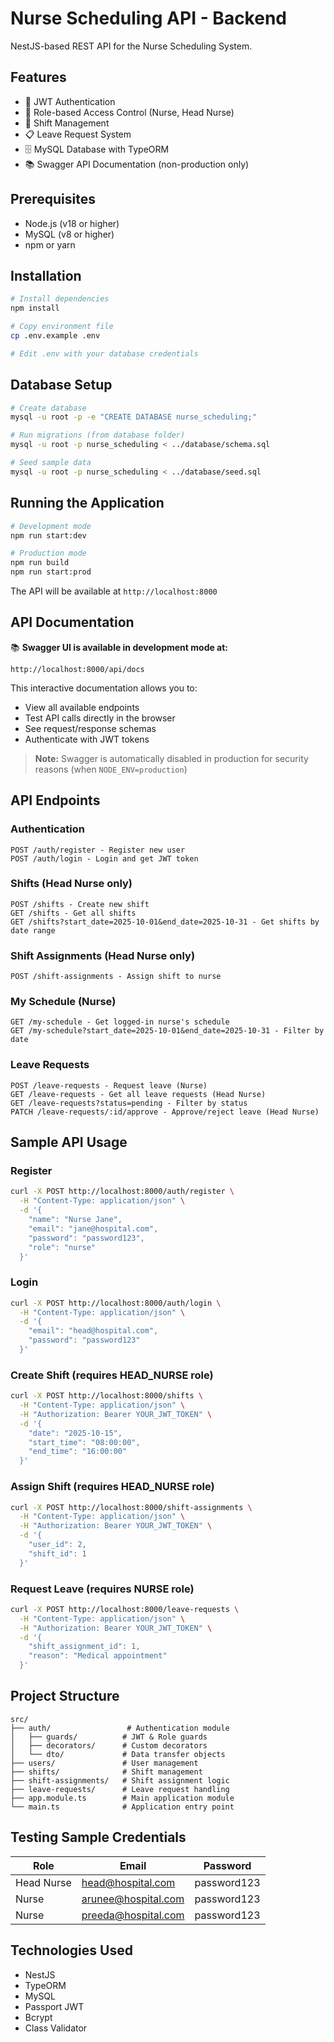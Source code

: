# Nurse Scheduling API - Backend

NestJS-based REST API for the Nurse Scheduling System.

## Features

- 🔐 JWT Authentication
- 👥 Role-based Access Control (Nurse, Head Nurse)
- 📆 Shift Management
- 📋 Leave Request System
- 🗄️ MySQL Database with TypeORM
- 📚 Swagger API Documentation (non-production only)

## Prerequisites

- Node.js (v18 or higher)
- MySQL (v8 or higher)
- npm or yarn

## Installation

```bash
# Install dependencies
npm install

# Copy environment file
cp .env.example .env

# Edit .env with your database credentials
```

## Database Setup

```bash
# Create database
mysql -u root -p -e "CREATE DATABASE nurse_scheduling;"

# Run migrations (from database folder)
mysql -u root -p nurse_scheduling < ../database/schema.sql

# Seed sample data
mysql -u root -p nurse_scheduling < ../database/seed.sql
```

## Running the Application

```bash
# Development mode
npm run start:dev

# Production mode
npm run build
npm run start:prod
```

The API will be available at `http://localhost:8000`

## API Documentation

📚 **Swagger UI is available in development mode at:**
```
http://localhost:8000/api/docs
```

This interactive documentation allows you to:
- View all available endpoints
- Test API calls directly in the browser
- See request/response schemas
- Authenticate with JWT tokens

> **Note:** Swagger is automatically disabled in production for security reasons (when `NODE_ENV=production`)

## API Endpoints

### Authentication

```
POST /auth/register - Register new user
POST /auth/login - Login and get JWT token
```

### Shifts (Head Nurse only)

```
POST /shifts - Create new shift
GET /shifts - Get all shifts
GET /shifts?start_date=2025-10-01&end_date=2025-10-31 - Get shifts by date range
```

### Shift Assignments (Head Nurse only)

```
POST /shift-assignments - Assign shift to nurse
```

### My Schedule (Nurse)

```
GET /my-schedule - Get logged-in nurse's schedule
GET /my-schedule?start_date=2025-10-01&end_date=2025-10-31 - Filter by date
```

### Leave Requests

```
POST /leave-requests - Request leave (Nurse)
GET /leave-requests - Get all leave requests (Head Nurse)
GET /leave-requests?status=pending - Filter by status
PATCH /leave-requests/:id/approve - Approve/reject leave (Head Nurse)
```

## Sample API Usage

### Register

```bash
curl -X POST http://localhost:8000/auth/register \
  -H "Content-Type: application/json" \
  -d '{
    "name": "Nurse Jane",
    "email": "jane@hospital.com",
    "password": "password123",
    "role": "nurse"
  }'
```

### Login

```bash
curl -X POST http://localhost:8000/auth/login \
  -H "Content-Type: application/json" \
  -d '{
    "email": "head@hospital.com",
    "password": "password123"
  }'
```

### Create Shift (requires HEAD_NURSE role)

```bash
curl -X POST http://localhost:8000/shifts \
  -H "Content-Type: application/json" \
  -H "Authorization: Bearer YOUR_JWT_TOKEN" \
  -d '{
    "date": "2025-10-15",
    "start_time": "08:00:00",
    "end_time": "16:00:00"
  }'
```

### Assign Shift (requires HEAD_NURSE role)

```bash
curl -X POST http://localhost:8000/shift-assignments \
  -H "Content-Type: application/json" \
  -H "Authorization: Bearer YOUR_JWT_TOKEN" \
  -d '{
    "user_id": 2,
    "shift_id": 1
  }'
```

### Request Leave (requires NURSE role)

```bash
curl -X POST http://localhost:8000/leave-requests \
  -H "Content-Type: application/json" \
  -H "Authorization: Bearer YOUR_JWT_TOKEN" \
  -d '{
    "shift_assignment_id": 1,
    "reason": "Medical appointment"
  }'
```

## Project Structure

```
src/
├── auth/                 # Authentication module
│   ├── guards/          # JWT & Role guards
│   ├── decorators/      # Custom decorators
│   └── dto/             # Data transfer objects
├── users/               # User management
├── shifts/              # Shift management
├── shift-assignments/   # Shift assignment logic
├── leave-requests/      # Leave request handling
├── app.module.ts        # Main application module
└── main.ts              # Application entry point
```

## Testing Sample Credentials

| Role | Email | Password |
|------|-------|----------|
| Head Nurse | head@hospital.com | password123 |
| Nurse | arunee@hospital.com | password123 |
| Nurse | preeda@hospital.com | password123 |

## Technologies Used

- NestJS
- TypeORM
- MySQL
- Passport JWT
- Bcrypt
- Class Validator